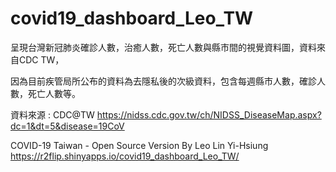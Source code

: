 # covid19_dashboard_Leo_TW

呈現台灣新冠肺炎確診人數，治癒人數，死亡人數與縣市間的視覺資料圖，資料來自CDC TW，

因為目前疾管局所公布的資料為去隱私後的次級資料，包含每週縣市人數，確診人數，死亡人數等。

資料來源 : CDC@TW https://nidss.cdc.gov.tw/ch/NIDSS_DiseaseMap.aspx?dc=1&dt=5&disease=19CoV

COVID-19 Taiwan - Open Source Version By Leo Lin Yi-Hsiung https://r2flip.shinyapps.io/covid19_dashboard_Leo_TW/
